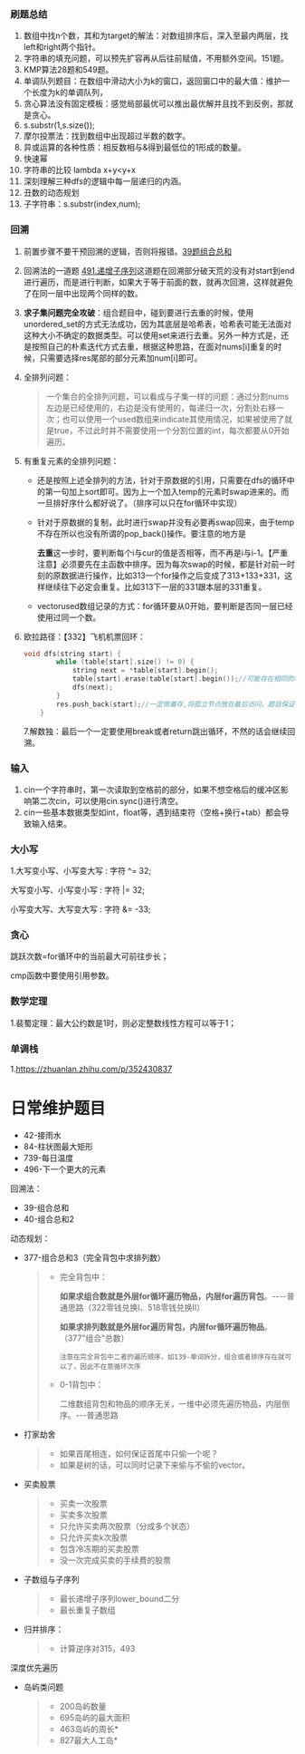 ### 刷题总结

1. 数组中找n个数，其和为target的解法：对数组排序后，深入至最内两层，找left和right两个指针。
2. 字符串的填充问题，可以预先扩容再从后往前赋值，不用额外空间。151题。
3. KMP算法28题和549题。
4. 单调队列题目：在数组中滑动大小为k的窗口，返回窗口中的最大值：维护一个长度为k的单调队列，
5. 贪心算法没有固定模板：感觉局部最优可以推出最优解并且找不到反例，那就是贪心。
6. s.substr(1,s.size());
7. 摩尔投票法：找到数组中出现超过半数的数字。
8. 异或运算的各种性质：相反数相与&得到最低位的1形成的数量。
9. 快速幂
10. 字符串的比较 lambda x+y<y+x
11. 深刻理解三种dfs的逻辑中每一层递归的内涵。
12. 丑数的动态规划
13. 子字符串：s.substr(index,num);



### 回溯

1. 前置步骤不要干预回溯的逻辑，否则将报错。[39题组合总和](https://leetcode-cn.com/problems/combination-sum/submissions/)

2. 回溯法的一道题 [491.递增子序列](https://leetcode-cn.com/problems/increasing-subsequences/)这道题在回溯部分破天荒的没有对start到end进行遍历，而是进行判断，如果大于等于前面的数，就再次回溯，这样就避免了在同一层中出现两个同样的数。

3. **求子集问题完全攻破**：组合题目中，碰到要进行去重的时候，使用unordered_set的方式无法成功，因为其底层是哈希表，哈希表可能无法面对这种大小不确定的数据类型。可以使用set来进行去重。另外一种方式是，还是按照自己的朴素迭代方式去重，根据这种思路，在面对nums[i]重复的时候，只需要选择res尾部的部分元素加num[i]即可。

4. 全排列问题：

   > 一个集合的全排列问题，可以看成与子集一样的问题：通过分割nums左边是已经使用的，右边是没有使用的，每递归一次，分割处右移一次；也可以使用一个used数组来indicate其使用情况，如果被使用了就是true，不过此时并不需要使用一个分割位置的int，每次都要从0开始遍历。
   
5. 有重复元素的全排列问题：

   - 还是按照上述全排列的方法，针对于原数据的引用，只需要在dfs的循环中的第一句加上sort即可。因为上一个加入temp的元素时swap进来的。而一旦排好序什么都好说了。（排序可以只在for循环中实现）

   - 针对于原数据的复制，此时进行swap并没有必要再swap回来，由于temp不存在所以也没有所谓的pop_back()操作。要注意的地方是

     **去重**这一步时，要判断每个i与cur的值是否相等，而不再是i与i-1。【严重注意】必须要先在主函数中排序。因为每次swap的时候，都是针对前一时刻的原数据进行操作，比如313一个for操作之后变成了313+133+331，这样继续往下必定会重复。比如313下一层的331跟本层的331重复。

   - vector<bool>used数组记录的方式：for循环要从0开始，要判断是否同一层已经使用过同一个数。
   
6. 欧拉路径：【332】飞机机票回环：

   ```C++
   void dfs(string start) {
           while (table[start].size() != 0) {
               string next = *table[start].begin();
               table[start].erase(table[start].begin());//可能存在相同的地点，所以只能erase迭代器
               dfs(next);
           }
           res.push_back(start);//一定倒着存,将孤立节点放在最后访问。题目保证一定会有路径
       }
   ```

   7.解数独：最后一个一定要使用break或者return跳出循环，不然的话会继续回溯。
   
   

### 输入

1. cin一个字符串时，第一次读取到空格前的部分，如果不想空格后的缓冲区影响第二次cin，可以使用cin.sync()进行清空。
2. cin一些基本数据类型如int，float等，遇到结束符（空格+换行+tab）都会导致输入结束。



### 大小写

1.大写变小写、小写变大写 : 字符 ^= 32;

大写变小写、小写变小写 : 字符 |= 32;

小写变大写、大写变大写 : 字符 &= -33;



### 贪心

跳跃次数=for循环中的当前最大可前往步长；

cmp函数中要使用引用参数。





### 数学定理

1.裴蜀定理：最大公约数是1时，则必定整数线性方程可以等于1；





### 单调栈

1.https://zhuanlan.zhihu.com/p/352430837























# 日常维护题目

- 42-接雨水
- 84-柱状图最大矩形 
- 739-每日温度
- 496-下一个更大的元素

回溯法：

- 39-组合总和
- 40-组合总和2

动态规划：

- 377-组合总和3（完全背包中求排列数）

  > - 完全背包中：
  >
  >   **如果求组合数就是外层for循环遍历物品，内层for遍历背包**。----普通思路（322零钱兑换I、518零钱兑换II）
  >
  >   **如果求排列数就是外层for遍历背包，内层for循环遍历物品**。（377"组合"总数）
  >
  >   `注意在完全背包中二者的遍历顺序，如139-单词拆分，组合或者排序存在就可以了，因此不在意循环次序`
  >
  > - 0-1背包中：
  >
  >   二维数组背包和物品的顺序无关，一维中必须先遍历物品，内层倒序。---普通思路
  
- 打家劫舍

  > - 如果首尾相连，如何保证首尾中只偷一个呢？
  > - 如果是树的话，可以同时记录下来偷与不偷的vector。
  
- 买卖股票

  > - 买卖一次股票
  > - 买卖多次股票
  > - 只允许买卖两次股票（分成多个状态）
  > - 只允许买卖k次股票
  > - 包含冷冻期的买卖股票
  > - 没一次完成买卖的手续费的股票
  
- 子数组与子序列

  > - 最长递增子序列lower_bound二分
  > - 最长重复子数组

- 归并排序：

  > - 计算逆序对315，493

深度优先遍历

- 岛屿类问题

  > - 200岛屿数量
  > - 695岛屿的最大面积
  > - 463岛屿的周长*
  > - 827最大人工岛*























